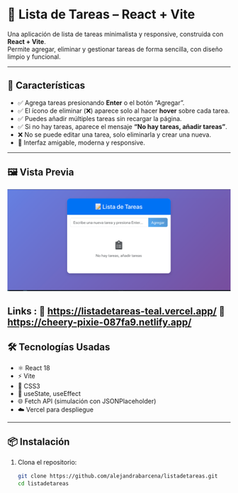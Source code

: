 # 📝 Lista de Tareas – React + Vite

Una aplicación de lista de tareas minimalista y responsive, construida con **React + Vite**.  
Permite agregar, eliminar y gestionar tareas de forma sencilla, con diseño limpio y funcional.

---

## 🚀 Características

- ✅ Agrega tareas presionando **Enter** o el botón “Agregar”.
- ✅ El ícono de eliminar (❌) aparece solo al hacer **hover** sobre cada tarea.
- ✅ Puedes añadir múltiples tareas sin recargar la página.
- ✅ Si no hay tareas, aparece el mensaje **“No hay tareas, añadir tareas”**.
- ❌ No se puede editar una tarea, solo eliminarla y crear una nueva.
- 🎨 Interfaz amigable, moderna y responsive.

---

## 🖼️ Vista Previa

![Vista previa](https://github.com/alejandrabarcena/listadetareas/blob/main/previavista.png)


 Links :
    🔗 https://listadetareas-teal.vercel.app/
    🔗 https://cheery-pixie-087fa9.netlify.app/
---

## 🛠️ Tecnologías Usadas

- ⚛️ React 18
- ⚡ Vite
- 💅 CSS3
- 🧠 useState, useEffect
- 🌐 Fetch API (simulación con JSONPlaceholder)
- ☁️ Vercel para despliegue

---

## 📦 Instalación

1. Clona el repositorio:
   ```bash
   git clone https://github.com/alejandrabarcena/listadetareas.git
   cd listadetareas
